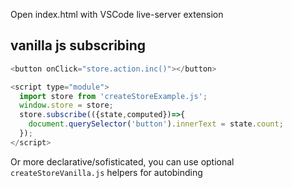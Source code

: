 
Open index.html with VSCode live-server extension

## vanilla js subscribing

```js
<button onClick="store.action.inc()"></button>

<script type="module">
  import store from 'createStoreExample.js';
  window.store = store;
  store.subscribe(({state,computed})=>{
    document.querySelector('button').innerText = state.count;
  });
</script>
```

Or more declarative/sofisticated, you can use optional `createStoreVanilla.js` helpers for autobinding






